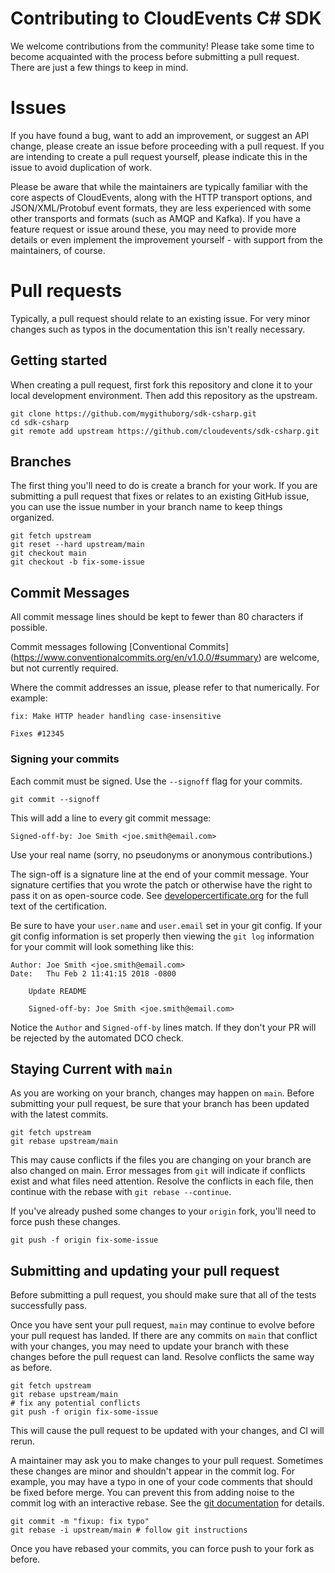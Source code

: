 # Contributing to CloudEvents C# SDK

We welcome contributions from the community! Please take some time to become
acquainted with the process before submitting a pull request. There are just
a few things to keep in mind.

# Issues

If you have found a bug, want to add an improvement, or suggest an
API change, please create an issue before proceeding with a pull
request. If you are intending to create a pull request yourself,
please indicate this in the issue to avoid duplication of work.

Please be aware that while the maintainers are typically familiar
with the core aspects of CloudEvents, along with the HTTP transport
options, and JSON/XML/Protobuf event formats, they are less
experienced with some other transports and formats (such as AMQP and
Kafka). If you have a feature request or issue around these, you may
need to provide more details or even implement the improvement
yourself - with support from the maintainers, of course.

# Pull requests

Typically, a pull request should relate to an existing issue. For
very minor changes such as typos in the documentation this isn't
really necessary.

## Getting started

When creating a pull request, first fork this repository and clone it to your
local development environment. Then add this repository as the upstream.

```console
git clone https://github.com/mygithuborg/sdk-csharp.git
cd sdk-csharp
git remote add upstream https://github.com/cloudevents/sdk-csharp.git
```

## Branches

The first thing you'll need to do is create a branch for your work.
If you are submitting a pull request that fixes or relates to an existing
GitHub issue, you can use the issue number in your branch name to keep things
organized.

```console
git fetch upstream
git reset --hard upstream/main
git checkout main
git checkout -b fix-some-issue
```

## Commit Messages

All commit message lines should be kept to fewer than 80 characters if possible.

Commit messages following [Conventional Commits]
(https://www.conventionalcommits.org/en/v1.0.0/#summary) are
welcome, but not currently required.

Where the commit addresses an issue, please refer to that 
numerically. For example:

```log
fix: Make HTTP header handling case-insensitive

Fixes #12345
```

### Signing your commits

Each commit must be signed. Use the `--signoff` flag for your commits.

```console
git commit --signoff
```

This will add a line to every git commit message:

    Signed-off-by: Joe Smith <joe.smith@email.com>

Use your real name (sorry, no pseudonyms or anonymous contributions.)

The sign-off is a signature line at the end of your commit message. Your
signature certifies that you wrote the patch or otherwise have the right to pass
it on as open-source code. See [developercertificate.org](http://developercertificate.org/)
for the full text of the certification.

Be sure to have your `user.name` and `user.email` set in your git config.
If your git config information is set properly then viewing the `git log`
information for your commit will look something like this:

```
Author: Joe Smith <joe.smith@email.com>
Date:   Thu Feb 2 11:41:15 2018 -0800

    Update README

    Signed-off-by: Joe Smith <joe.smith@email.com>
```

Notice the `Author` and `Signed-off-by` lines match. If they don't your PR will
be rejected by the automated DCO check.

## Staying Current with `main`

As you are working on your branch, changes may happen on `main`. Before
submitting your pull request, be sure that your branch has been updated
with the latest commits.

```console
git fetch upstream
git rebase upstream/main
```

This may cause conflicts if the files you are changing on your branch are
also changed on main. Error messages from `git` will indicate if conflicts
exist and what files need attention. Resolve the conflicts in each file, then
continue with the rebase with `git rebase --continue`.


If you've already pushed some changes to your `origin` fork, you'll
need to force push these changes.

```console
git push -f origin fix-some-issue
```

## Submitting and updating your pull request

Before submitting a pull request, you should make sure that all of the tests
successfully pass.

Once you have sent your pull request, `main` may continue to evolve
before your pull request has landed. If there are any commits on `main`
that conflict with your changes, you may need to update your branch with
these changes before the pull request can land. Resolve conflicts the same
way as before.

```console
git fetch upstream
git rebase upstream/main
# fix any potential conflicts
git push -f origin fix-some-issue
```

This will cause the pull request to be updated with your changes, and
CI will rerun.

A maintainer may ask you to make changes to your pull request. Sometimes these
changes are minor and shouldn't appear in the commit log. For example, you may
have a typo in one of your code comments that should be fixed before merge.
You can prevent this from adding noise to the commit log with an interactive
rebase. See the [git documentation](https://git-scm.com/book/en/v2/Git-Tools-Rewriting-History)
for details.

```console
git commit -m "fixup: fix typo"
git rebase -i upstream/main # follow git instructions
```

Once you have rebased your commits, you can force push to your fork as before.
